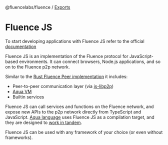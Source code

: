 @fluencelabs/fluence / [Exports](modules.md)

# Fluence JS

To start developing applications with Fluence JS refer to the official [documentation](https://doc.fluence.dev/docs/js-sdk)

Fluence JS is an implementation of the Fluence protocol for JavaScript-based environments. It can connect browsers, Node.js applications, and so on to the Fluence p2p network.

Similar to the [Rust Fluence Peer implementation](https://github.com/fluencelabs/fluence) it includes:

-   Peer-to-peer communication layer (via [js-libp2p](https://github.com/libp2p/js-libp2p))
-   [Aqua VM](https://github.com/fluencelabs/aquavm)
-   Builtin services

Fluence JS can call services and functions on the Fluence network, and expose new APIs to the p2p network directly from TypeScript and JavaScript.
[Aqua language](https://github.com/fluencelabs/aqua) uses Fluence JS as a compilation target, and they are designed to [work in tandem](https://doc.fluence.dev/docs/js-sdk/3_in_depth#understanding-the-aqua-compiler-output).

Fluence JS can be used with any framework of your choice \(or even without frameworks\).
